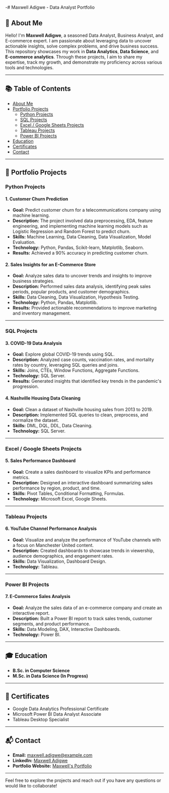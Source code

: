-# Maxwell Adigwe - Data Analyst Portfolio

## 🌟 About Me
Hello! I'm **Maxwell Adigwe**, a seasoned Data Analyst, Business Analyst, and E-commerce expert. I am passionate about leveraging data to uncover actionable insights, solve complex problems, and drive business success. This repository showcases my work in **Data Analytics**, **Data Science**, and **E-commerce analytics**. Through these projects, I aim to share my expertise, track my growth, and demonstrate my proficiency across various tools and technologies.

---

## 📚 Table of Contents
- [About Me](#-about-me)
- [Portfolio Projects](#-portfolio-projects)
  - [Python Projects](#python-projects)
  - [SQL Projects](#sql-projects)
  - [Excel / Google Sheets Projects](#excel--google-sheets-projects)
  - [Tableau Projects](#tableau-projects)
  - [Power BI Projects](#power-bi-projects)
- [Education](#-education)
- [Certificates](#-certificates)
- [Contact](#-contact)

---

## 🚀 Portfolio Projects

### Python Projects
#### 1. **Customer Churn Prediction**
- **Goal:** Predict customer churn for a telecommunications company using machine learning.
- **Description:** The project involved data preprocessing, EDA, feature engineering, and implementing machine learning models such as Logistic Regression and Random Forest to predict churn.
- **Skills:** Machine Learning, Data Cleaning, Data Visualization, Model Evaluation.
- **Technology:** Python, Pandas, Scikit-learn, Matplotlib, Seaborn.
- **Results:** Achieved a 90% accuracy in predicting customer churn.

#### 2. **Sales Insights for an E-Commerce Store**
- **Goal:** Analyze sales data to uncover trends and insights to improve business strategies.
- **Description:** Performed sales data analysis, identifying peak sales periods, popular products, and customer demographics.
- **Skills:** Data Cleaning, Data Visualization, Hypothesis Testing.
- **Technology:** Python, Pandas, Matplotlib.
- **Results:** Provided actionable recommendations to improve marketing and inventory management.

---

### SQL Projects
#### 3. **COVID-19 Data Analysis**
- **Goal:** Explore global COVID-19 trends using SQL.
- **Description:** Analyzed case counts, vaccination rates, and mortality rates by country, leveraging SQL queries and joins.
- **Skills:** Joins, CTEs, Window Functions, Aggregate Functions.
- **Technology:** SQL Server.
- **Results:** Generated insights that identified key trends in the pandemic's progression.

#### 4. **Nashville Housing Data Cleaning**
- **Goal:** Clean a dataset of Nashville housing sales from 2013 to 2019.
- **Description:** Implemented SQL queries to clean, preprocess, and normalize the dataset.
- **Skills:** DML, DQL, DDL, Data Cleaning.
- **Technology:** SQL Server.

---

### Excel / Google Sheets Projects
#### 5. **Sales Performance Dashboard**
- **Goal:** Create a sales dashboard to visualize KPIs and performance metrics.
- **Description:** Designed an interactive dashboard summarizing sales performance by region, product, and time.
- **Skills:** Pivot Tables, Conditional Formatting, Formulas.
- **Technology:** Microsoft Excel, Google Sheets.

---

### Tableau Projects
#### 6. **YouTube Channel Performance Analysis**
- **Goal:** Visualize and analyze the performance of YouTube channels with a focus on Manchester United content.
- **Description:** Created dashboards to showcase trends in viewership, audience demographics, and engagement rates.
- **Skills:** Data Visualization, Dashboard Design.
- **Technology:** Tableau.

---

### Power BI Projects
#### 7. **E-Commerce Sales Analysis**
- **Goal:** Analyze the sales data of an e-commerce company and create an interactive report.
- **Description:** Built a Power BI report to track sales trends, customer segments, and product performance.
- **Skills:** Data Modeling, DAX, Interactive Dashboards.
- **Technology:** Power BI.

---

## 🎓 Education
- **B.Sc. in Computer Science**
- **M.Sc. in Data Science (In Progress)**

---

## 📜 Certificates
- Google Data Analytics Professional Certificate
- Microsoft Power BI Data Analyst Associate
- Tableau Desktop Specialist

---

## 📬 Contact
- **Email:** maxwell.adigwe@example.com  
- **LinkedIn:** [Maxwell Adigwe](https://www.linkedin.com/in/maxwell-adigwe)  
- **Portfolio Website:** [Maxwell's Portfolio](https://maxwelladigwe.github.io)  

---

Feel free to explore the projects and reach out if you have any questions or would like to collaborate!
